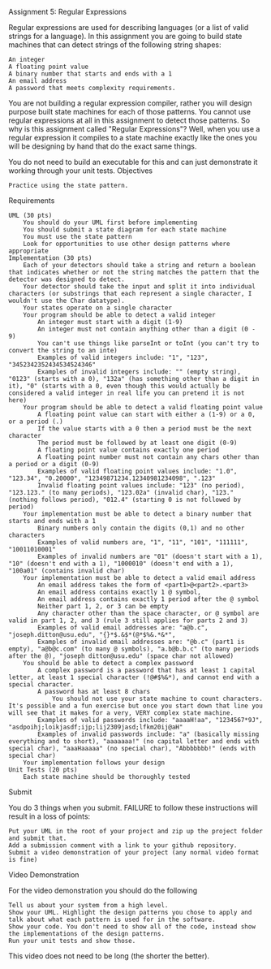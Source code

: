 Assignment 5: Regular Expressions

Regular expressions are used for describing languages (or a list of valid strings for a language). In this assignment you are going to build state machines that can detect strings of the following string shapes:

    An integer
    A floating point value
    A binary number that starts and ends with a 1
    An email address
    A password that meets complexity requirements.

You are not building a regular expression compiler, rather you will design purpose built state machines for each of those patterns. You cannot use regular expressions at all in this assignment to detect those patterns. So why is this assignment called "Regular Expressions"? Well, when you use a regular expression it compiles to a state machine exactly like the ones you will be designing by hand that do the exact same things.

You do not need to build an executable for this and can just demonstrate it working through your unit tests.
Objectives

    Practice using the state pattern.

Requirements

    UML (30 pts)
        You should do your UML first before implementing
        You should submit a state diagram for each state machine
        You must use the state pattern
        Look for opportunities to use other design patterns where appropriate
    Implementation (30 pts)
        Each of your detectors should take a string and return a boolean that indicates whether or not the string matches the pattern that the detector was designed to detect.
        Your detector should take the input and split it into individual characters (or substrings that each represent a single character, I wouldn't use the Char datatype).
        Your states operate on a single character 
        Your program should be able to detect a valid integer
            An integer must start with a digit (1-9)
            An integer must not contain anything other than a digit (0 - 9)
            You can't use things like parseInt or toInt (you can't try to convert the string to an inte)
            Examples of valid integers include: "1", "123", "3452342352434534524346"
            Examples of invalid integers include: "" (empty string), "0123" (starts with a 0), "132a" (has something other than a digit in it), "0" (starts with a 0, even though this would actually be considered a valid integer in real life you can pretend it is not here)
        Your program should be able to detect a valid floating point value
            A floating point value can start with either a (1-9) or a 0, or a period (.)
            If the value starts with a 0 then a period must be the next character
            The period must be followed by at least one digit (0-9)
            A floating point value contains exactly one period 
            A floating point number must not contain any chars other than a period or a digit (0-9)
            Examples of valid floating point values include: "1.0", "123.34", "0.20000", "12349871234.12340981234098", ".123"
            Invalid floating point values include: "123" (no period), "123.123." (to many periods), "123.02a" (invalid char), "123." (nothing follows period), "012.4" (starting 0 is not followed by period)
        Your implementation must be able to detect a binary number that starts and ends with a 1
            Binary numbers only contain the digits (0,1) and no other characters
            Examples of valid numbers are, "1", "11", "101", "111111", "10011010001"
            Examples of invalid numbers are "01" (doesn't start with a 1), "10" (doesn't end with a 1), "1000010" (doesn't end with a 1), "100a01" (contains invalid char)
        Your implementation must be able to detect a valid email address
            An email address takes the form of <part1>@<part2>.<part3>
            An email address contains exactly 1 @ symbol, 
            An email address contains exactly 1 period after the @ symbol
            Neither part 1, 2, or 3 can be empty
            Any character other than the space character, or @ symbol are valid in part 1, 2, and 3 (rule 3 still applies for parts 2 and 3)
            Examples of valid email addresses are: "a@b.c", "joseph.ditton@usu.edu", "{}*$.&$*(@*$%&.*&*",
            Examples of invalid email addresses are: "@b.c" (part1 is empty), "a@b@c.com" (to many @ symbols), "a.b@b.b.c" (to many periods after the @), "joseph ditton@usu.edu" (space char not allowed)
        You should be able to detect a complex password
            A complex password is a password that has at least 1 capital letter, at least 1 special character (!@#$%&*), and cannot end with a special character.
            A password has at least 8 chars
                You should not use your state machine to count characters. It's possible and a fun exercise but once you start down that line you will see that it makes for a very, VERY complex state machine.
            Examples of valid passwords include: "aaaaH!aa", "1234567*9J", "asdpoihj;loikjasdf;ijp;lij2309jasd;lfkm20ij@aH"
            Examples of invalid passwords include: "a" (basically missing everything and to short), "aaaaaaa!" (no capital letter and ends with special char), "aaaHaaaaa" (no special char), "Abbbbbbb!" (ends with special char)
        Your implementation follows your design
    Unit Tests (20 pts)
        Each state machine should be thoroughly tested

Submit

You do 3 things when you submit. FAILURE to follow these instructions will result in a loss of points:

    Put your UML in the root of your project and zip up the project folder and submit that.
    Add a submission comment with a link to your github repository.
    Submit a video demonstration of your project (any normal video format is fine)

Video Demonstration

For the video demonstration you should do the following

    Tell us about your system from a high level.
    Show your UML. Highlight the design patterns you chose to apply and talk about what each pattern is used for in the software.
    Show your code. You don't need to show all of the code, instead show the implementations of the design patterns.
    Run your unit tests and show those.

This video does not need to be long (the shorter the better).
